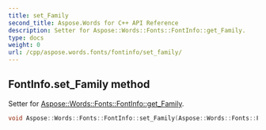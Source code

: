 ```yaml
---
title: set_Family
second_title: Aspose.Words for C++ API Reference
description: Setter for Aspose::Words::Fonts::FontInfo::get_Family. 
type: docs
weight: 0
url: /cpp/aspose.words.fonts/fontinfo/set_family/
---
```

## FontInfo.set_Family method


Setter for [Aspose::Words::Fonts::FontInfo::get_Family](./get_family/).

```cpp
void Aspose::Words::Fonts::FontInfo::set_Family(Aspose::Words::Fonts::FontFamily value)
```

